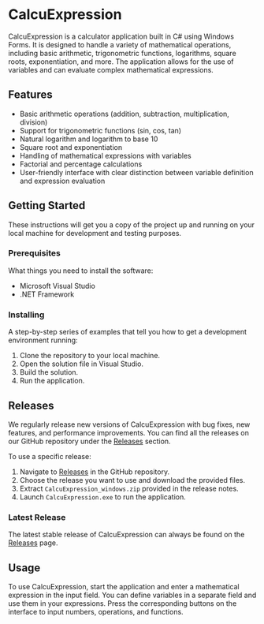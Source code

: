 # CalcuExpression

CalcuExpression is a calculator application built in C# using Windows Forms. It is designed to handle a variety of mathematical operations, including basic arithmetic, trigonometric functions, logarithms, square roots, exponentiation, and more. The application allows for the use of variables and can evaluate complex mathematical expressions.

## Features

- Basic arithmetic operations (addition, subtraction, multiplication, division)
- Support for trigonometric functions (sin, cos, tan)
- Natural logarithm and logarithm to base 10
- Square root and exponentiation
- Handling of mathematical expressions with variables
- Factorial and percentage calculations
- User-friendly interface with clear distinction between variable definition and expression evaluation

## Getting Started

These instructions will get you a copy of the project up and running on your local machine for development and testing purposes.

### Prerequisites

What things you need to install the software:

- Microsoft Visual Studio
- .NET Framework

### Installing

A step-by-step series of examples that tell you how to get a development environment running:

1. Clone the repository to your local machine.
2. Open the solution file in Visual Studio.
3. Build the solution.
4. Run the application.

## Releases

We regularly release new versions of CalcuExpression with bug fixes, new features, and performance improvements. You can find all the releases on our GitHub repository under the [Releases](https://github.com/carbongo/CalcuExpression/releases) section.

To use a specific release:

1. Navigate to [Releases](https://github.com/carbongo/CalcuExpression/releases) in the GitHub repository.
2. Choose the release you want to use and download the provided files.
3. Extract `CalcuExpression_windows.zip` provided in the release notes.
4. Launch `CalcuExpression.exe` to run the application.

### Latest Release

The latest stable release of CalcuExpression can always be found on the [Releases](https://github.com/carbongo/CalcuExpression/releases) page.

## Usage

To use CalcuExpression, start the application and enter a mathematical expression in the input field. You can define variables in a separate field and use them in your expressions. Press the corresponding buttons on the interface to input numbers, operations, and functions.